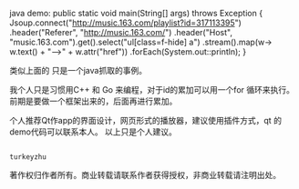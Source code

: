 java demo:
public static void main(String[] args) throws Exception {
    Jsoup.connect("http://music.163.com/playlist?id=317113395")
            .header("Referer", "http://music.163.com/")
            .header("Host", "music.163.com").get().select("ul[class=f-hide] a")
            .stream().map(w-> w.text() + "-->" + w.attr("href"))
            .forEach(System.out::println);
}

类似上面的 只是一个java抓取的事例。

我个人只是习惯用C++ 和 Go 来编程，对于id的累加可以用一个for 循环来执行。前期是要做一个框架出来的，后面再进行累加。

个人推荐Qt作app的界面设计，网页形式的播放器，建议使用插件方式，qt 的demo代码可以联系本人。 以上只是个人建议。

                                                                                                turkeyzhu

著作权归作者所有。商业转载请联系作者获得授权，非商业转载请注明出处。
